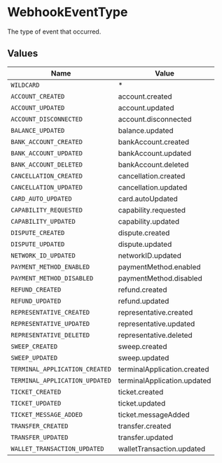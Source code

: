 # WebhookEventType

The type of event that occurred.


## Values

| Name                           | Value                          |
| ------------------------------ | ------------------------------ |
| `WILDCARD`                     | *                              |
| `ACCOUNT_CREATED`              | account.created                |
| `ACCOUNT_UPDATED`              | account.updated                |
| `ACCOUNT_DISCONNECTED`         | account.disconnected           |
| `BALANCE_UPDATED`              | balance.updated                |
| `BANK_ACCOUNT_CREATED`         | bankAccount.created            |
| `BANK_ACCOUNT_UPDATED`         | bankAccount.updated            |
| `BANK_ACCOUNT_DELETED`         | bankAccount.deleted            |
| `CANCELLATION_CREATED`         | cancellation.created           |
| `CANCELLATION_UPDATED`         | cancellation.updated           |
| `CARD_AUTO_UPDATED`            | card.autoUpdated               |
| `CAPABILITY_REQUESTED`         | capability.requested           |
| `CAPABILITY_UPDATED`           | capability.updated             |
| `DISPUTE_CREATED`              | dispute.created                |
| `DISPUTE_UPDATED`              | dispute.updated                |
| `NETWORK_ID_UPDATED`           | networkID.updated              |
| `PAYMENT_METHOD_ENABLED`       | paymentMethod.enabled          |
| `PAYMENT_METHOD_DISABLED`      | paymentMethod.disabled         |
| `REFUND_CREATED`               | refund.created                 |
| `REFUND_UPDATED`               | refund.updated                 |
| `REPRESENTATIVE_CREATED`       | representative.created         |
| `REPRESENTATIVE_UPDATED`       | representative.updated         |
| `REPRESENTATIVE_DELETED`       | representative.deleted         |
| `SWEEP_CREATED`                | sweep.created                  |
| `SWEEP_UPDATED`                | sweep.updated                  |
| `TERMINAL_APPLICATION_CREATED` | terminalApplication.created    |
| `TERMINAL_APPLICATION_UPDATED` | terminalApplication.updated    |
| `TICKET_CREATED`               | ticket.created                 |
| `TICKET_UPDATED`               | ticket.updated                 |
| `TICKET_MESSAGE_ADDED`         | ticket.messageAdded            |
| `TRANSFER_CREATED`             | transfer.created               |
| `TRANSFER_UPDATED`             | transfer.updated               |
| `WALLET_TRANSACTION_UPDATED`   | walletTransaction.updated      |